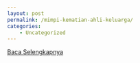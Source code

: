 ```yaml
---
layout: post
permalink: /mimpi-kematian-ahli-keluarga/
categories:
    - Uncategorized
---
```


[Baca Selengkapnya](/07)